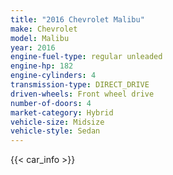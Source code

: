 ```yaml
---
title: "2016 Chevrolet Malibu"
make: Chevrolet
model: Malibu
year: 2016
engine-fuel-type: regular unleaded
engine-hp: 182
engine-cylinders: 4
transmission-type: DIRECT_DRIVE
driven-wheels: Front wheel drive
number-of-doors: 4
market-category: Hybrid
vehicle-size: Midsize
vehicle-style: Sedan
---
```


{{< car_info >}}
